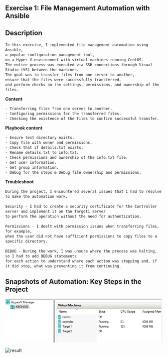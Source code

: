 **Exercise 1: File Management Automation with Ansible**
-

**Description**
-
    In this exercise, I implemented file management automation using Ansible,
    a popular configuration management tool,
    on a Hyper-V environment with virtual machines running CentOS.
    The entire process was executed via SSH connections through Visual Studio (VS) between the machines.
    The goal was to transfer files from one server to another,
    ensure that the files were successfully transferred,
    and perform checks on the settings, permissions, and ownership of the files.

**Content**


    - Transferring files from one server to another.
    - Configuring permissions for the transferred files.
    - Checking the existence of the files to confirm successful transfer.

**Playbook content**

    - Ensure test directory exists.
    - Copy file with owner and permissions.
    - Check that if details.txt exists.
    - Rename details.txt to info.txt.
    - Check permissions and ownership of the info.txt file.
    - Get user information.
    - Get group information.
    - Debug for the steps & Debug file ownership and permissions.

**Troubleshoot**

    During the project, I encountered several issues that I had to resolve to make the automation work.

    Security - I had to create a security certificate for the Controller server and implement it on the Target1 server 
    to perform the operation without the need for authentication.

    Permissions - I dealt with permission issues when transferring files, for example, 
    when the user did not have sufficient permissions to copy files to a specific directory.

    DEBUG - During the work, I was unsure where the process was halting, so I had to add DEBUG statements
    for each action to understand where each action was stopping and, if it did stop, what was preventing it from continuing.

**Snapshots of Automation: Key Steps in the Project** 
-

![Hyper-V](https://raw.githubusercontent.com/michaelyahu/Ansible/refs/heads/main/exercise1/env.png)

![result](https://raw.githubusercontent.com/michaelyahu/Ansible/729a1686d7a3c625993f1b70be3392d3e3c909bc/exercise1/Screenshot%202024-10-16%20130341.png)


    
